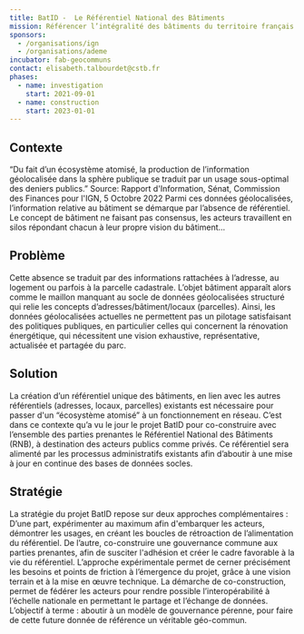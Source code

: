```yaml
---
title: BatID -  Le Référentiel National des Bâtiments 
mission: Référencer l’intégralité des bâtiments du territoire français au sein d’un géocommun
sponsors:
  - /organisations/ign
  - /organisations/ademe
incubator: fab-geocommuns
contact: elisabeth.talbourdet@cstb.fr
phases:
  - name: investigation
    start: 2021-09-01
  - name: construction
    start: 2023-01-01
---
```

## Contexte

“Du fait d’un écosystème atomisé, la production de l’information géolocalisée dans la sphère publique se traduit par un usage sous-optimal des deniers publics.”
Source: Rapport d'Information, Sénat, Commission des Finances pour l'IGN, 5 Octobre 2022
Parmi ces données géolocalisées, l’information relative au bâtiment se démarque par l’absence de référentiel. Le concept de bâtiment ne faisant pas consensus, les acteurs travaillent en silos répondant chacun à leur propre vision du bâtiment…

## Problème

Cette absence se traduit par des informations rattachées à l’adresse, au logement ou parfois à la parcelle cadastrale. L’objet bâtiment apparaît alors comme le maillon manquant au socle de données géolocalisées structuré qui relie les concepts d’adresses/bâtiment/locaux (parcelles).
Ainsi, les données géolocalisées actuelles ne permettent pas un pilotage satisfaisant des politiques publiques, en particulier celles qui concernent la rénovation énergétique, qui nécessitent une vision exhaustive, représentative, actualisée et partagée du parc.

## Solution

La création d’un référentiel unique des bâtiments, en lien avec les autres référentiels (adresses, locaux, parcelles) existants est nécessaire pour passer d'un “écosystème atomisé” à un fonctionnement en réseau. 
C’est dans ce contexte qu’a vu le jour le projet BatID pour co-construire avec l’ensemble des parties prenantes le Référentiel National des Bâtiments (RNB), à destination des acteurs publics comme privés. Ce référentiel sera alimenté par les processus administratifs existants afin d’aboutir à une mise à jour en continue des bases de données socles.

## Stratégie

La stratégie du projet BatID repose sur deux approches complémentaires : 
D’une part, expérimenter au maximum afin d'embarquer les acteurs, démontrer les usages, en créant les boucles de rétroaction de l’alimentation du référentiel. De l’autre, co-construire une gouvernance commune aux parties prenantes, afin de susciter l'adhésion et créer le cadre favorable à la vie du référentiel.
L’approche expérimentale permet de cerner précisément les besoins et points de friction à l’émergence du projet, grâce à une vision terrain et à la mise en œuvre technique. La démarche de co-construction, permet de fédérer les acteurs pour rendre possible l’interopérabilité à l’échelle nationale en permettant le partage et l’échange de données.
L’objectif à terme : aboutir à un modèle de gouvernance pérenne, pour faire de cette future donnée de référence un véritable géo-commun. 
